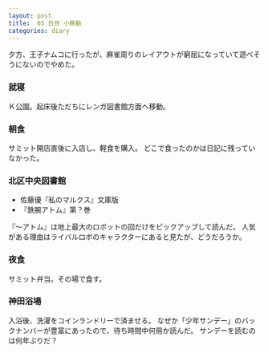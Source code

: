 ```yaml
---
layout: post
title:  65 日目 小移動
categories: diary
---
```


夕方、王子ナムコに行ったが、麻雀周りのレイアウトが窮屈になっていて遊べそうにないのでやめた。

### 就寝

Ｋ公園。起床後ただちにレンガ図書館方面へ移動。

### 朝食

サミット開店直後に入店し、軽食を購入。
どこで食ったのかは日記に残っていなかった。

### 北区中央図書館

* 佐藤優『私のマルクス』文庫版
* 『鉄腕アトム』第？巻

『～アトム』は地上最大のロボットの回だけをピックアップして読んだ。
人気がある理由はライバルロボのキャラクターにあると見たが、どうだろうか。

### 夜食

サミット弁当。その場で食す。

### 神田浴場

入浴後、洗濯をコインランドリーで済ませる。
なぜか「少年サンデー」のバックナンバーが豊富にあったので、待ち時間中何冊か読んだ。
サンデーを読むのは何年ぶりだ？
